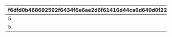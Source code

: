 |f6dfd0b468692592f6434f6e6ae2d6f61416d44ca6d640d0f22c4e1a3a57e1be|e7ed52549b7dde455c5ad9f3191c99b24ff3486196b4c678a493c917b97456fa|7b866e1929ad6e098d96f2d8a9c1655f2df921d9af2f09ca0c7c3e09d0c9894d|c1302479fe88702a906ad4b57f0a00f0c79b44fff064f2abee73401ed8fdd992|d0dae85dd49ca665fa911a6e2a89d1d51ba0e1ba6f571deacb489202fb0679c9|3904a9fe70430ad8a47c06acdd3830db0f2c87b41461457884eb3db75d140635|
| --- | --- | --- | --- | --- | --- |
|5|bgm_MC181B|1005|0|1|804100501|
|5|bgm_MC182|1005|804100601|2|804100502|